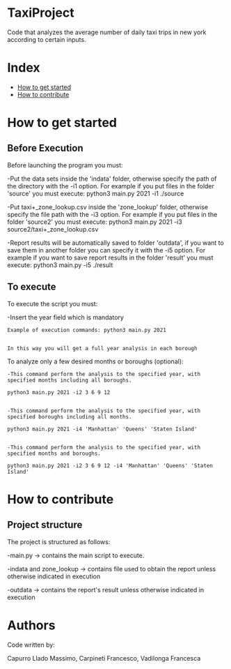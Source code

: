 # TaxiProject
Code that analyzes the average number of daily taxi trips in new york according to certain inputs. 


# Index

- [How to get started](#how-to-get-started)
- [How to contribute](#how-to-contribute)

# How to get started

## Before Execution
Before launching the program you must:


  -Put the data sets inside the 'indata' folder, otherwise specify the path of the directory with the -i1 option.
  For example if you put files in the folder 'source' you must execute: python3 main.py 2021 -i1 ./source
  
  
  -Put taxi+_zone_lookup.csv inside the 'zone_lookup' folder, otherwise specify the file path with the -i3 option.
  For example if you put files in the folder 'source2' you must execute: python3 main.py 2021 -i3 source2/taxi+_zone_lookup.csv
  
  
  -Report results will be automatically saved to folder 'outdata',
  if you want to save them in another folder you can specify it with the -i5 option.
  For example if you want to save report results in the folder 'result' you must execute: python3 main.py -i5 ./result
## To execute
To execute the script you must:

   -Insert the year field which is mandatory
   
   
    Example of execution commands: python3 main.py 2021
    
    
    In this way you will get a full year analysis in each borough
    
To analyze only a few desired months or boroughs (optional):


    -This command perform the analysis to the specified year, with specified months including all boroughs.
    
    python3 main.py 2021 -i2 3 6 9 12
    
    
    -This command perform the analysis to the specified year, with specified boroughs including all months.
    
    python3 main.py 2021 -i4 'Manhattan' 'Queens' 'Staten Island'
    
    
    -This command perform the analysis to the specified year, with specified months and boroughs.
    
    python3 main.py 2021 -i2 3 6 9 12 -i4 'Manhattan' 'Queens' 'Staten Island' 
    
# How to contribute

## Project structure
The project is structured as follows:

   -main.py  -> contains the main script to execute.
   
   -indata and zone_lookup  -> contains file used to obtain the report unless otherwise indicated in execution
   
   -outdata  ->  contains the report's result unless otherwise indicated in execution

# Authors
Code written by:

Capurro Llado Massimo, Carpineti Francesco, Vadilonga Francesca
